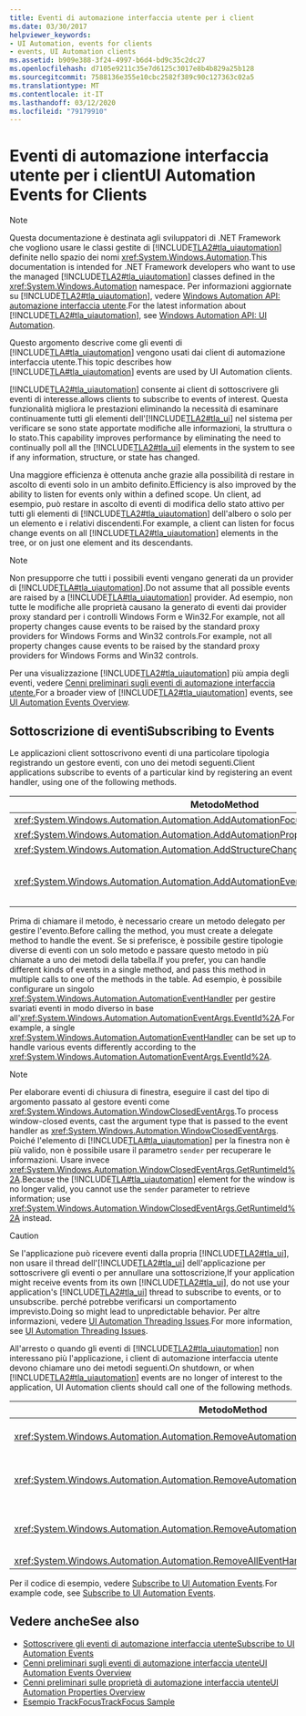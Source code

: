 ```yaml
---
title: Eventi di automazione interfaccia utente per i client
ms.date: 03/30/2017
helpviewer_keywords:
- UI Automation, events for clients
- events, UI Automation clients
ms.assetid: b909e388-3f24-4997-b6d4-bd9c35c2dc27
ms.openlocfilehash: d7105e9211c35e7d6125c3017e8b4b829a25b128
ms.sourcegitcommit: 7588136e355e10cbc2582f389c90c127363c02a5
ms.translationtype: MT
ms.contentlocale: it-IT
ms.lasthandoff: 03/12/2020
ms.locfileid: "79179910"
---
```

# <a name="ui-automation-events-for-clients"></a><span data-ttu-id="d884c-102">Eventi di automazione interfaccia utente per i client</span><span class="sxs-lookup"><span data-stu-id="d884c-102">UI Automation Events for Clients</span></span>
> [!NOTE]
> <span data-ttu-id="d884c-103">Questa documentazione è destinata agli sviluppatori di .NET Framework che vogliono usare le classi gestite di [!INCLUDE[TLA2#tla_uiautomation](../../../includes/tla2sharptla-uiautomation-md.md)] definite nello spazio dei nomi <xref:System.Windows.Automation>.</span><span class="sxs-lookup"><span data-stu-id="d884c-103">This documentation is intended for .NET Framework developers who want to use the managed [!INCLUDE[TLA2#tla_uiautomation](../../../includes/tla2sharptla-uiautomation-md.md)] classes defined in the <xref:System.Windows.Automation> namespace.</span></span> <span data-ttu-id="d884c-104">Per informazioni aggiornate su [!INCLUDE[TLA2#tla_uiautomation](../../../includes/tla2sharptla-uiautomation-md.md)], vedere [Windows Automation API: automazione interfaccia utente](/windows/win32/winauto/entry-uiauto-win32).</span><span class="sxs-lookup"><span data-stu-id="d884c-104">For the latest information about [!INCLUDE[TLA2#tla_uiautomation](../../../includes/tla2sharptla-uiautomation-md.md)], see [Windows Automation API: UI Automation](/windows/win32/winauto/entry-uiauto-win32).</span></span>  
  
 <span data-ttu-id="d884c-105">Questo argomento descrive come gli eventi di [!INCLUDE[TLA#tla_uiautomation](../../../includes/tlasharptla-uiautomation-md.md)] vengono usati dai client di automazione interfaccia utente.</span><span class="sxs-lookup"><span data-stu-id="d884c-105">This topic describes how [!INCLUDE[TLA#tla_uiautomation](../../../includes/tlasharptla-uiautomation-md.md)] events are used by UI Automation clients.</span></span>  
  
 [!INCLUDE[TLA2#tla_uiautomation](../../../includes/tla2sharptla-uiautomation-md.md)] <span data-ttu-id="d884c-106">consente ai client di sottoscrivere gli eventi di interesse.</span><span class="sxs-lookup"><span data-stu-id="d884c-106">allows clients to subscribe to events of interest.</span></span> <span data-ttu-id="d884c-107">Questa funzionalità migliora le prestazioni eliminando la necessità di esaminare continuamente tutti gli elementi dell'[!INCLUDE[TLA2#tla_ui](../../../includes/tla2sharptla-ui-md.md)] nel sistema per verificare se sono state apportate modifiche alle informazioni, la struttura o lo stato.</span><span class="sxs-lookup"><span data-stu-id="d884c-107">This capability improves performance by eliminating the need to continually poll all the [!INCLUDE[TLA2#tla_ui](../../../includes/tla2sharptla-ui-md.md)] elements in the system to see if any information, structure, or state has changed.</span></span>  
  
 <span data-ttu-id="d884c-108">Una maggiore efficienza è ottenuta anche grazie alla possibilità di restare in ascolto di eventi solo in un ambito definito.</span><span class="sxs-lookup"><span data-stu-id="d884c-108">Efficiency is also improved by the ability to listen for events only within a defined scope.</span></span> <span data-ttu-id="d884c-109">Un client, ad esempio, può restare in ascolto di eventi di modifica dello stato attivo per tutti gli elementi di [!INCLUDE[TLA2#tla_uiautomation](../../../includes/tla2sharptla-uiautomation-md.md)] dell'albero o solo per un elemento e i relativi discendenti.</span><span class="sxs-lookup"><span data-stu-id="d884c-109">For example, a client can listen for focus change events on all [!INCLUDE[TLA2#tla_uiautomation](../../../includes/tla2sharptla-uiautomation-md.md)] elements in the tree, or on just one element and its descendants.</span></span>  
  
> [!NOTE]
> <span data-ttu-id="d884c-110">Non presupporre che tutti i possibili eventi vengano generati da un provider di [!INCLUDE[TLA#tla_uiautomation](../../../includes/tlasharptla-uiautomation-md.md)].</span><span class="sxs-lookup"><span data-stu-id="d884c-110">Do not assume that all possible events are raised by a [!INCLUDE[TLA#tla_uiautomation](../../../includes/tlasharptla-uiautomation-md.md)] provider.</span></span> <span data-ttu-id="d884c-111">Ad esempio, non tutte le modifiche alle proprietà causano la generato di eventi dai provider proxy standard per i controlli Windows Form e Win32.For example, not all property changes cause events to be raised by the standard proxy providers for Windows Forms and Win32 controls.</span><span class="sxs-lookup"><span data-stu-id="d884c-111">For example, not all property changes cause events to be raised by the standard proxy providers for Windows Forms and Win32 controls.</span></span>  
  
 <span data-ttu-id="d884c-112">Per una visualizzazione [!INCLUDE[TLA2#tla_uiautomation](../../../includes/tla2sharptla-uiautomation-md.md)] più ampia degli eventi, vedere [Cenni preliminari sugli eventi di automazione interfaccia utente.](ui-automation-events-overview.md)</span><span class="sxs-lookup"><span data-stu-id="d884c-112">For a broader view of [!INCLUDE[TLA2#tla_uiautomation](../../../includes/tla2sharptla-uiautomation-md.md)] events, see [UI Automation Events Overview](ui-automation-events-overview.md).</span></span>  
  
<a name="Subscribing_to_Events"></a>
## <a name="subscribing-to-events"></a><span data-ttu-id="d884c-113">Sottoscrizione di eventi</span><span class="sxs-lookup"><span data-stu-id="d884c-113">Subscribing to Events</span></span>  
 <span data-ttu-id="d884c-114">Le applicazioni client sottoscrivono eventi di una particolare tipologia registrando un gestore eventi, con uno dei metodi seguenti.</span><span class="sxs-lookup"><span data-stu-id="d884c-114">Client applications subscribe to events of a particular kind by registering an event handler, using one of the following methods.</span></span>  
  
|<span data-ttu-id="d884c-115">Metodo</span><span class="sxs-lookup"><span data-stu-id="d884c-115">Method</span></span>|<span data-ttu-id="d884c-116">Tipo evento</span><span class="sxs-lookup"><span data-stu-id="d884c-116">Event Type</span></span>|<span data-ttu-id="d884c-117">Tipo argomenti evento</span><span class="sxs-lookup"><span data-stu-id="d884c-117">Event Arguments Type</span></span>|<span data-ttu-id="d884c-118">Tipo di delegato</span><span class="sxs-lookup"><span data-stu-id="d884c-118">Delegate Type</span></span>|  
|------------|----------------|--------------------------|-------------------|  
|<xref:System.Windows.Automation.Automation.AddAutomationFocusChangedEventHandler%2A>|<span data-ttu-id="d884c-119">Modifica dello stato attivo</span><span class="sxs-lookup"><span data-stu-id="d884c-119">Focus change</span></span>|<xref:System.Windows.Automation.AutomationFocusChangedEventArgs>|<xref:System.Windows.Automation.AutomationFocusChangedEventHandler>|  
|<xref:System.Windows.Automation.Automation.AddAutomationPropertyChangedEventHandler%2A>|<span data-ttu-id="d884c-120">Modifica proprietà</span><span class="sxs-lookup"><span data-stu-id="d884c-120">Property change</span></span>|<xref:System.Windows.Automation.AutomationPropertyChangedEventArgs>|<xref:System.Windows.Automation.AutomationPropertyChangedEventHandler>|  
|<xref:System.Windows.Automation.Automation.AddStructureChangedEventHandler%2A>|<span data-ttu-id="d884c-121">Modifica struttura</span><span class="sxs-lookup"><span data-stu-id="d884c-121">Structure change</span></span>|<xref:System.Windows.Automation.StructureChangedEventArgs>|<xref:System.Windows.Automation.StructureChangedEventHandler>|  
|<xref:System.Windows.Automation.Automation.AddAutomationEventHandler%2A>|<span data-ttu-id="d884c-122">Tutti gli altri eventi, identificati da <xref:System.Windows.Automation.AutomationEvent></span><span class="sxs-lookup"><span data-stu-id="d884c-122">All other events, identified by an <xref:System.Windows.Automation.AutomationEvent></span></span>|<span data-ttu-id="d884c-123"><xref:System.Windows.Automation.AutomationEventArgs> o <xref:System.Windows.Automation.WindowClosedEventArgs></span><span class="sxs-lookup"><span data-stu-id="d884c-123"><xref:System.Windows.Automation.AutomationEventArgs> or <xref:System.Windows.Automation.WindowClosedEventArgs></span></span>|<xref:System.Windows.Automation.AutomationEventHandler>|  
  
 <span data-ttu-id="d884c-124">Prima di chiamare il metodo, è necessario creare un metodo delegato per gestire l'evento.</span><span class="sxs-lookup"><span data-stu-id="d884c-124">Before calling the method, you must create a delegate method to handle the event.</span></span> <span data-ttu-id="d884c-125">Se si preferisce, è possibile gestire tipologie diverse di eventi con un solo metodo e passare questo metodo in più chiamate a uno dei metodi della tabella.</span><span class="sxs-lookup"><span data-stu-id="d884c-125">If you prefer, you can handle different kinds of events in a single method, and pass this method in multiple calls to one of the methods in the table.</span></span> <span data-ttu-id="d884c-126">Ad esempio, è possibile configurare un singolo <xref:System.Windows.Automation.AutomationEventHandler> per gestire svariati eventi in modo diverso in base all'<xref:System.Windows.Automation.AutomationEventArgs.EventId%2A>.</span><span class="sxs-lookup"><span data-stu-id="d884c-126">For example, a single <xref:System.Windows.Automation.AutomationEventHandler> can be set up to handle various events differently according to the <xref:System.Windows.Automation.AutomationEventArgs.EventId%2A>.</span></span>  
  
> [!NOTE]
> <span data-ttu-id="d884c-127">Per elaborare eventi di chiusura di finestra, eseguire il cast del tipo di argomento passato al gestore eventi come <xref:System.Windows.Automation.WindowClosedEventArgs>.</span><span class="sxs-lookup"><span data-stu-id="d884c-127">To process window-closed events, cast the argument type that is passed to the event handler as <xref:System.Windows.Automation.WindowClosedEventArgs>.</span></span> <span data-ttu-id="d884c-128">Poiché l'elemento di [!INCLUDE[TLA#tla_uiautomation](../../../includes/tlasharptla-uiautomation-md.md)] per la finestra non è più valido, non è possibile usare il parametro `sender` per recuperare le informazioni. Usare invece <xref:System.Windows.Automation.WindowClosedEventArgs.GetRuntimeId%2A>.</span><span class="sxs-lookup"><span data-stu-id="d884c-128">Because the [!INCLUDE[TLA#tla_uiautomation](../../../includes/tlasharptla-uiautomation-md.md)] element for the window is no longer valid, you cannot use the `sender` parameter to retrieve information; use <xref:System.Windows.Automation.WindowClosedEventArgs.GetRuntimeId%2A> instead.</span></span>  
  
> [!CAUTION]
> <span data-ttu-id="d884c-129">Se l'applicazione può ricevere eventi dalla propria [!INCLUDE[TLA2#tla_ui](../../../includes/tla2sharptla-ui-md.md)], non usare il thread dell'[!INCLUDE[TLA2#tla_ui](../../../includes/tla2sharptla-ui-md.md)] dell'applicazione per sottoscrivere gli eventi o per annullare una sottoscrizione,</span><span class="sxs-lookup"><span data-stu-id="d884c-129">If your application might receive events from its own [!INCLUDE[TLA2#tla_ui](../../../includes/tla2sharptla-ui-md.md)], do not use your application's [!INCLUDE[TLA2#tla_ui](../../../includes/tla2sharptla-ui-md.md)] thread to subscribe to events, or to unsubscribe.</span></span> <span data-ttu-id="d884c-130">perché potrebbe verificarsi un comportamento imprevisto.</span><span class="sxs-lookup"><span data-stu-id="d884c-130">Doing so might lead to unpredictable behavior.</span></span> <span data-ttu-id="d884c-131">Per altre informazioni, vedere [UI Automation Threading Issues](ui-automation-threading-issues.md).</span><span class="sxs-lookup"><span data-stu-id="d884c-131">For more information, see [UI Automation Threading Issues](ui-automation-threading-issues.md).</span></span>  
  
 <span data-ttu-id="d884c-132">All'arresto o quando gli eventi di [!INCLUDE[TLA2#tla_uiautomation](../../../includes/tla2sharptla-uiautomation-md.md)] non interessano più l'applicazione, i client di automazione interfaccia utente devono chiamare uno dei metodi seguenti.</span><span class="sxs-lookup"><span data-stu-id="d884c-132">On shutdown, or when [!INCLUDE[TLA2#tla_uiautomation](../../../includes/tla2sharptla-uiautomation-md.md)] events are no longer of interest to the application, UI Automation clients should call one of the following methods.</span></span>  
  
|<span data-ttu-id="d884c-133">Metodo</span><span class="sxs-lookup"><span data-stu-id="d884c-133">Method</span></span>|<span data-ttu-id="d884c-134">Descrizione</span><span class="sxs-lookup"><span data-stu-id="d884c-134">Description</span></span>|  
|------------|-----------------|  
|<xref:System.Windows.Automation.Automation.RemoveAutomationEventHandler%2A>|<span data-ttu-id="d884c-135">Annulla la registrazione di un gestore eventi che era stato registrato usando <xref:System.Windows.Automation.Automation.AddAutomationEventHandler%2A>.</span><span class="sxs-lookup"><span data-stu-id="d884c-135">Unregisters an event handler that was registered by using <xref:System.Windows.Automation.Automation.AddAutomationEventHandler%2A>.</span></span>|  
|<xref:System.Windows.Automation.Automation.RemoveAutomationFocusChangedEventHandler%2A>|<span data-ttu-id="d884c-136">Annulla la registrazione di un gestore eventi che era stato registrato usando <xref:System.Windows.Automation.Automation.AddAutomationFocusChangedEventHandler%2A>.</span><span class="sxs-lookup"><span data-stu-id="d884c-136">Unregisters an event handler that was registered by using <xref:System.Windows.Automation.Automation.AddAutomationFocusChangedEventHandler%2A>.</span></span>|  
|<xref:System.Windows.Automation.Automation.RemoveAutomationPropertyChangedEventHandler%2A>|<span data-ttu-id="d884c-137">Annulla la registrazione di un gestore eventi che era stato registrato usando <xref:System.Windows.Automation.Automation.AddAutomationPropertyChangedEventHandler%2A>.</span><span class="sxs-lookup"><span data-stu-id="d884c-137">Unregisters an event handler that was registered by using <xref:System.Windows.Automation.Automation.AddAutomationPropertyChangedEventHandler%2A>.</span></span>|  
|<xref:System.Windows.Automation.Automation.RemoveAllEventHandlers%2A>|<span data-ttu-id="d884c-138">Annulla la registrazione di tutti i gestori eventi registrati.</span><span class="sxs-lookup"><span data-stu-id="d884c-138">Unregisters all registered event handlers.</span></span>|  
  
 <span data-ttu-id="d884c-139">Per il codice di esempio, vedere [Subscribe to UI Automation Events](subscribe-to-ui-automation-events.md).</span><span class="sxs-lookup"><span data-stu-id="d884c-139">For example code, see [Subscribe to UI Automation Events](subscribe-to-ui-automation-events.md).</span></span>  
  
## <a name="see-also"></a><span data-ttu-id="d884c-140">Vedere anche</span><span class="sxs-lookup"><span data-stu-id="d884c-140">See also</span></span>

- [<span data-ttu-id="d884c-141">Sottoscrivere gli eventi di automazione interfaccia utente</span><span class="sxs-lookup"><span data-stu-id="d884c-141">Subscribe to UI Automation Events</span></span>](subscribe-to-ui-automation-events.md)
- [<span data-ttu-id="d884c-142">Cenni preliminari sugli eventi di automazione interfaccia utente</span><span class="sxs-lookup"><span data-stu-id="d884c-142">UI Automation Events Overview</span></span>](ui-automation-events-overview.md)
- [<span data-ttu-id="d884c-143">Cenni preliminari sulle proprietà di automazione interfaccia utente</span><span class="sxs-lookup"><span data-stu-id="d884c-143">UI Automation Properties Overview</span></span>](ui-automation-properties-overview.md)
- [<span data-ttu-id="d884c-144">Esempio TrackFocus</span><span class="sxs-lookup"><span data-stu-id="d884c-144">TrackFocus Sample</span></span>](https://github.com/Microsoft/WPF-Samples/tree/master/Accessibility/FocusTracker)
